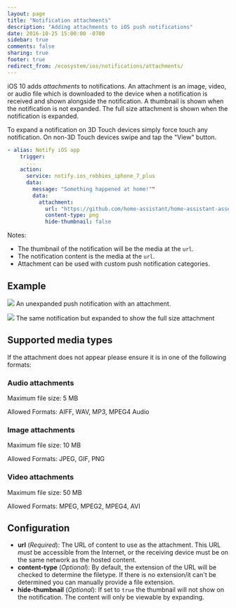 ```yaml
---
layout: page
title: "Notification attachments"
description: "Adding attachments to iOS push notifications"
date: 2016-10-25 15:00:00 -0700
sidebar: true
comments: false
sharing: true
footer: true
redirect_from: /ecosystem/ios/notifications/attachments/
---
```


iOS 10 adds _attachments_ to notifications. An attachment is an image, video, or audio file which is downloaded to the device when a notification is received and shown alongside the notification. A thumbnail is shown when the notification is not expanded. The full size attachment is shown when the notification is expanded.

<p class="note">
To expand a notification on 3D Touch devices simply force touch any notification. On non-3D Touch devices swipe and tap the "View" button.
</p>

```yaml
- alias: Notify iOS app
    trigger:
      ...
    action:
      service: notify.ios_robbies_iphone_7_plus
      data:
        message: "Something happened at home!""
        data:
          attachment:
            url: "https://github.com/home-assistant/home-assistant-assets/blob/master/logo-round-192x192.png?raw=true"
            content-type: png
            hide-thumbnail: false
```

Notes:
* The thumbnail of the notification will be the media at the `url`.
* The notification content is the media at the `url`.
* Attachment can be used with custom push notification categories.

## Example

<p class='img'>
  <img src='/images/ios/attachment.png' />
  An unexpanded push notification with an attachment.
</p>

<p class='img'>
  <img src='/images/ios/expanded_attachment.png' />
  The same notification but expanded to show the full size attachment
</p>

## Supported media types

If the attachment does not appear please ensure it is in one of the following formats:

### Audio attachments

Maximum file size: 5 MB

Allowed Formats: AIFF, WAV, MP3, MPEG4 Audio

### Image attachments

Maximum file size: 10 MB

Allowed Formats: JPEG, GIF, PNG

### Video attachments

Maximum file size: 50 MB

Allowed Formats: MPEG, MPEG2, MPEG4, AVI

## Configuration

- **url** (*Required*): The URL of content to use as the attachment. This URL _must_ be accessible from the Internet, or the receiving device must be on the same network as the hosted content.
- **content-type** (*Optional*): By default, the extension of the URL will be checked to determine the filetype. If there is no extension/it can't be determined you can manually provide a file extension.
- **hide-thumbnail** (*Optional*): If set to `true` the thumbnail will not show on the notification. The content will only be viewable by expanding.
